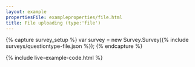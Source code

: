 ```yaml
---
layout: example
propertiesFile: exampleproperties/file.html
title: File uploading (type:'file')
---
```

{% capture survey_setup %}
var survey = new Survey.Survey({% include surveys/questiontype-file.json %});
{% endcapture %}

{% include live-example-code.html %}